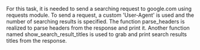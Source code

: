 For this task, it is needed to send a searching request to google.com using requests module. To send a request, a custom 'User-Agent' is used and the number of searching results is specified. The function parse_headers  is realized to parse headers from the response and print it. Another function named show_search_result_titles is used to grab and print search results titles from the response.

